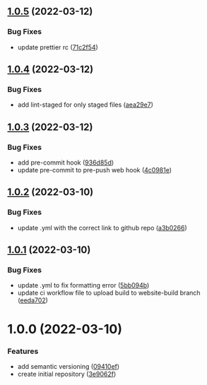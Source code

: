 ## [1.0.5](https://github.com/mathematicks/frontend/compare/v1.0.4...v1.0.5) (2022-03-12)


### Bug Fixes

* update prettier rc ([71c2f54](https://github.com/mathematicks/frontend/commit/71c2f549c14f4adb81edb1a4cab1f9d3460dbc2a))

## [1.0.4](https://github.com/mathematicks/frontend/compare/v1.0.3...v1.0.4) (2022-03-12)


### Bug Fixes

* add lint-staged for only staged files ([aea29e7](https://github.com/mathematicks/frontend/commit/aea29e7fac607b5961d7ea5eef8652be31f13133))

## [1.0.3](https://github.com/mathematicks/frontend/compare/v1.0.2...v1.0.3) (2022-03-12)


### Bug Fixes

* add pre-commit hook ([936d85d](https://github.com/mathematicks/frontend/commit/936d85dec3fb776ac44b7e938d2b3ccb60830094))
* update pre-commit to pre-push web hook ([4c0981e](https://github.com/mathematicks/frontend/commit/4c0981e625949a3ed416b6f9fbf2d0667ab5d1cd))

## [1.0.2](https://github.com/mathematicks/frontend/compare/v1.0.1...v1.0.2) (2022-03-10)


### Bug Fixes

* update .yml with the correct link to github repo ([a3b0266](https://github.com/mathematicks/frontend/commit/a3b0266b1ef9e24c56ddda9df28e48c678bbdd75))

## [1.0.1](https://github.com/mathematicks/frontend/compare/v1.0.0...v1.0.1) (2022-03-10)


### Bug Fixes

* update .yml to fix formatting error ([5bb094b](https://github.com/mathematicks/frontend/commit/5bb094b63a757e1bfaece3dd3bb47d207b90e13d))
* update ci workflow file to upload build to website-build branch ([eeda702](https://github.com/mathematicks/frontend/commit/eeda7025125508ffdefb290be009974228ac9971))

# 1.0.0 (2022-03-10)


### Features

* add semantic versioning ([09410ef](https://github.com/mathematicks/frontend/commit/09410ef18bdf5c21023b6df3ff5d1c268f3a4f9c))
* create initial repository ([3e9062f](https://github.com/mathematicks/frontend/commit/3e9062f6289af5ba3aa2918f28d29579864b24dc))
